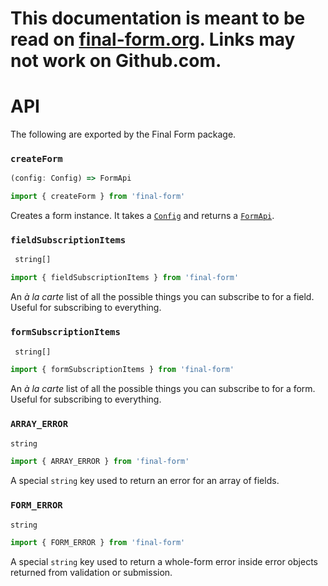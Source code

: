 # This documentation is meant to be read on [final-form.org](https://final-form.org/docs/final-form/api). Links may not work on Github.com.

# API

The following are exported by the Final Form package.

### `createForm`

<!-- prettier-ignore -->
```ts
(config: Config) => FormApi
```

```ts
import { createForm } from 'final-form'
```

Creates a form instance. It takes a [`Config`](types/Config) and returns a
[`FormApi`](types/FormApi).

### `fieldSubscriptionItems`

```ts
 string[]
```

```ts
import { fieldSubscriptionItems } from 'final-form'
```

An _à la carte_ list of all the possible things you can subscribe to for a
field. Useful for subscribing to everything.

### `formSubscriptionItems`

```ts
 string[]
```

```ts
import { formSubscriptionItems } from 'final-form'
```

An _à la carte_ list of all the possible things you can subscribe to for a form.
Useful for subscribing to everything.

### `ARRAY_ERROR`

```ts
string
```

```ts
import { ARRAY_ERROR } from 'final-form'
```

A special `string` key used to return an error for an array of fields.

### `FORM_ERROR`

```ts
string
```

```ts
import { FORM_ERROR } from 'final-form'
```

A special `string` key used to return a whole-form error inside error objects
returned from validation or submission.
